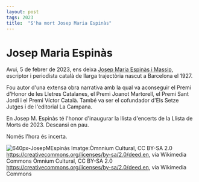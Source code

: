 ```yaml
---
layout: post
tags: 2023 
title:  "S'ha mort Josep Maria Espinàs"
---
```

# Josep Maria Espinàs

Avui, 5 de febrer de 2023, ens deixa [Josep Maria Espinàs i Massip](https://ca.wikipedia.org/wiki/Josep_Maria_Espin%C3%A0s_i_Massip), escriptor i periodista català de llarga trajectòria nascut a Barcelona el 1927.

Fou autor d'una extensa obra narrativa amb la qual va aconseguir el Premi d'Honor de les Lletres Catalanes, el Premi Joanot Martorell, el Premi Sant Jordi i el Premi Víctor Català. També va ser el cofundador d'Els Setze Jutges i de l'editorial La Campana.

En Josep M. Espinàs té l'honor d'inaugurar la llista d'encerts de la Llista de Morts de 2023. Descansi en pau.

Només l'hora és incerta.

![640px-JosepMEspinàs](https://user-images.githubusercontent.com/96840785/216840266-1fe647b2-7ffd-4401-b9b9-efb015dacc7a.jpg)
Imatge:Òmnnium Cultural, CC BY-SA 2.0 https://creativecommons.org/licenses/by-sa/2.0/deed.en, via Wikimedia Commons
Òmnium Cultural, CC BY-SA 2.0 <https://creativecommons.org/licenses/by-sa/2.0/deed.en>, via Wikimedia Commons
